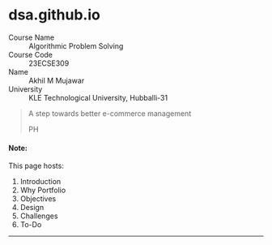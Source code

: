 # dsa.github.io
<dl>
<dt>Course Name</dt>
<dd>Algorithmic Problem Solving</dd>
<dt>Course Code</dt>
<dd>23ECSE309</dd>
<dt>Name</dt>
<dd>Akhil M Mujawar</dd>
<dt>University</dt>
<dd>KLE Technological University, Hubballi-31</dd>
</dl>

> A step towards better e-commerce management
>
> PH

#### Note:
This page hosts:

1. Introduction
2. Why Portfolio
3. Objectives
4. Design
5. Challenges
6. To-Do



* * *

